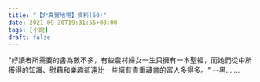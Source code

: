 ```yaml
---
title: "【非真實地場】資料(60)"
date: 2021-09-30T19:31:55+08:00
tags: [小說]
draft: false
---
```


"好讀者所需要的書為數不多，有些農村婦女一生只擁有一本聖經，而她們從中所獲得的知識、慰藉和樂趣卻遠比一些擁有貴重藏書的富人多得多。" --黑... ...    